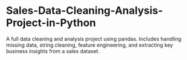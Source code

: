 # Sales-Data-Cleaning-Analysis-Project-in-Python
A full data cleaning and analysis project using pandas. Includes handling missing data, string cleaning, feature engineering, and extracting key business insights from a sales dataset.
